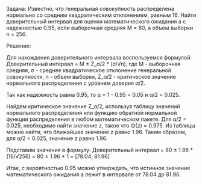 Задача:
Известно, что генеральная совокупность распределена нормально со средним квадратическим отклонением, равным 16. Найти доверительный интервал для оценки математического ожидания a с надежностью 0.95, если выборочная средняя M = 80, а объем выборки n = 256.


Решение:

Для нахождения доверительного интервала воспользуемся формулой:
Доверительный интервал = M ± Z_α/2 * (σ/√n),
где M - выборочная средняя, σ - среднее квадратическое отклонение генеральной совокупности, n - объем выборки, Z_α/2 - критическое значение нормального распределения с уровнем доверия α/2.

Так как надежность равна 0.95, то α = 1 - 0.95 = 0.05 и α/2 = 0.025.

Найдем критическое значение Z_α/2, используя таблицу значений нормального распределения или функцию обратной нормальной функции распределения в любом математическом пакете. Для α/2 = 0.025, необходимо найти значение z, такое что Φ(z) = 0.975. Из таблицы можно найти, что ближайшее значение z равно 1.96. Таким образом, для α/2 = 0.025, значение z равно 1.96.

Подставим значения в формулу:
Доверительный интервал = 80 ± 1.96 * (16/√256) = 80 ± 1.96 * 1 = [78.04; 81.96]

Итак, с вероятностью 0.95 можно утверждать, что истинное значение математического ожидания a лежит в интервале от 78.04 до 81.96.